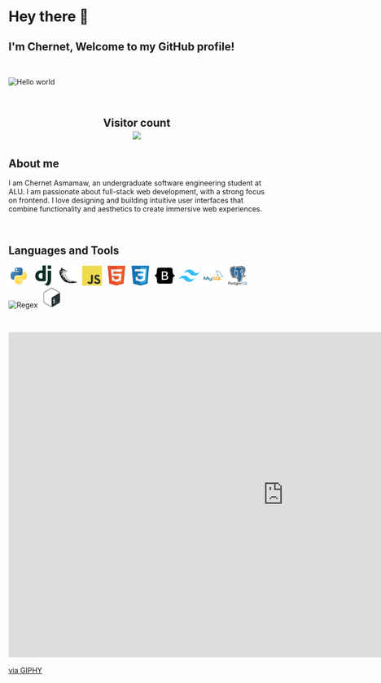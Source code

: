 # Hey there :wave: 

## I'm Chernet, Welcome to my GitHub profile!


&nbsp;

<img src="https://dev-to-uploads.s3.amazonaws.com/i/oxte5rv0f0dmcebm8pre.png" alt="Hello world">

&nbsp;


<h2 align="center"> 
  Visitor count<br>
  <img src="https://profile-counter.glitch.me/sagar-viradiya/count.svg" />
</h2>


## About me
I am Chernet Asmamaw, an undergraduate software engineering student at ALU. I am passionate about full-stack web development, with a strong focus on frontend. I love designing and building intuitive user interfaces that combine functionality and aesthetics to create immersive web experiences.

&nbsp;

## Languages and Tools
<div>
  <img src="https://github.com/devicons/devicon/blob/master/icons/python/python-original.svg" title="Python" alt="Python" width="40" height="40"/>&nbsp;
  <img src="https://github.com/devicons/devicon/blob/master/icons/django/django-plain.svg" title="Django" alt="Django" width="40" height="40"/>&nbsp; 
  <img src="https://github.com/devicons/devicon/blob/master/icons/flask/flask-original.svg" title="Flask" alt="Flask" width="40" height="40"/>&nbsp;
  <img src="https://github.com/devicons/devicon/blob/master/icons/javascript/javascript-original.svg" title="JavaScript" alt="JavaScript" width="40" height="40"/>&nbsp;
  <img src="https://github.com/devicons/devicon/blob/master/icons/html5/html5-original.svg" title="HTML" alt="HTML" width="40" height="40"/>&nbsp;
  <img src="https://github.com/devicons/devicon/blob/master/icons/css3/css3-original.svg" title="CSS" alt="CSS" width="40" height="40"/>&nbsp;
  <img src="https://github.com/devicons/devicon/blob/master/icons/bootstrap/bootstrap-plain.svg" title="Bootstrap" alt="Bootstrap" width="40" height="40"/>&nbsp;
  <img src="https://github.com/devicons/devicon/blob/master/icons/tailwindcss/tailwindcss-plain.svg" title="Tailwind CSS" alt="Tailwind CSS" width="40" height="40"/>&nbsp;
  <img src="https://github.com/devicons/devicon/blob/master/icons/mysql/mysql-original-wordmark.svg" title="MySQL"  alt="MySQL" width="40" height="40"/>&nbsp;
  <img src="https://github.com/devicons/devicon/blob/master/icons/postgresql/postgresql-original-wordmark.svg" title="PostgreSQL" alt="PostgreSQL" width="40" height="40"/>&nbsp;
  <img src="https://github.com/devicons/devicon/blob/master/icons/regex/regex-plain.svg" title="Regex" alt="Regex" width="40" height="40"/>&nbsp;
  <img src="https://github.com/devicons/devicon/blob/master/icons/bash/bash-original.svg" title="Bash" alt="Bash" width="40" height="40"/>&nbsp;
</div>


&nbsp;


<div id="header">
  <iframe src="https://giphy.com/embed/fwbZnTftCXVocKzfxR" width="1080" height="640" frameBorder="0" class="giphy-embed" allowFullScreen></iframe>
  <p><a href="https://giphy.com/gifs/PLCnext-plcnext-phoenixcontact-plcnexttechnology-fwbZnTftCXVocKzfxR">via GIPHY</a></p>
</div>
